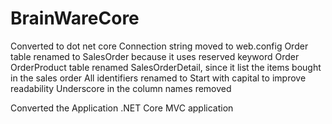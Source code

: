 # BrainWareCore
Converted to dot net core
Connection string moved to web.config
Order table renamed to SalesOrder because it uses reserved keyword Order
OrderProduct table renamed SalesOrderDetail, since it list the items bought in the sales order
All identifiers renamed to Start with capital to improve readability
Underscore in the column names removed 

Converted the Application .NET Core MVC application



